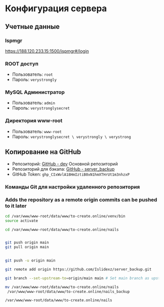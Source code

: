 # Конфигурация сервера

## Учетные данные

### Ispmgr
https://188.120.233.15:1500/ispmgr#/login

### ROOT доступ
- Пользователь: `root`
- Пароль: `verystrongly`

### MySQL Администратор
- Пользователь: `admin`
- Пароль: `verystronglysecret`

### Директория www-root
- Пользователь: `www-root`
- Пароль: `verystronglysecret \ verystrongly \ verystrong`

## Копирование на GitHub
- Репозиторий: [GitHub - dev](https://github.com/Islidexz/dev.git) Основной репозиторий
- Репозиторий для бэкапа: [GitHub - server_backup](https://github.com/Islidexz/server_backup)
- GitHub Token: `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`

### Команды Git для настройки удаленного репозитория
### Adds the repository as a remote origin commits can be pushed to it later

```bash
cd /var/www/www-root/data/www/to-create.online/venv/bin 
source activate 

cd /var/www/www-root/data/www/to-create.online/nails


git push origin main
git pull origin main

 
git push -u origin main

git remote add origin https://github.com/Islidexz/server_backup.git

git branch --set-upstream-to=origin/main main # Set main branch as upstream looking for changes from main

mv /var/www/www-root/data/www/to-create.online/nails
 /var/www/www-root/data/www/to-create.online/nails_backup

/var/www/www-root/data/www/to-create.online/nails

